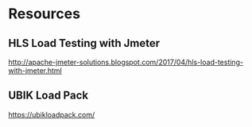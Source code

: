 # Resources

## HLS Load Testing with Jmeter 

http://apache-jmeter-solutions.blogspot.com/2017/04/hls-load-testing-with-jmeter.html


## UBIK Load Pack

https://ubikloadpack.com/

